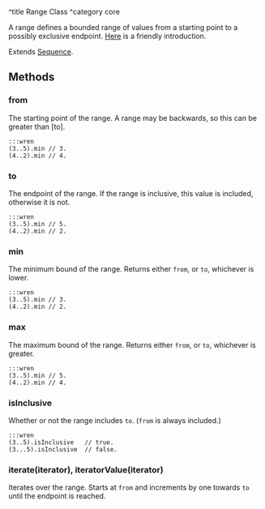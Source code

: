 ^title Range Class
^category core

A range defines a bounded range of values from a starting point to a possibly
exclusive endpoint. [Here](../range.html) is a friendly introduction.

Extends [Sequence](sequence.html).

## Methods

### **from**

The starting point of the range. A range may be backwards, so this can be
greater than [to].

    :::wren
    (3..5).min // 3.
    (4..2).min // 4.

### **to**

The endpoint of the range. If the range is inclusive, this value is included,
otherwise it is not.

    :::wren
    (3..5).min // 5.
    (4..2).min // 2.

### **min**

The minimum bound of the range. Returns either `from`, or `to`, whichever is
lower.

    :::wren
    (3..5).min // 3.
    (4..2).min // 2.

### **max**

The maximum bound of the range. Returns either `from`, or `to`, whichever is
greater.

    :::wren
    (3..5).min // 5.
    (4..2).min // 4.

### **isInclusive**

Whether or not the range includes `to`. (`from` is always included.)

    :::wren
    (3..5).isInclusive   // true.
    (3...5).isInclusive  // false.

### **iterate**(iterator), **iteratorValue**(iterator)

Iterates over the range. Starts at `from` and increments by one towards `to`
until the endpoint is reached.
